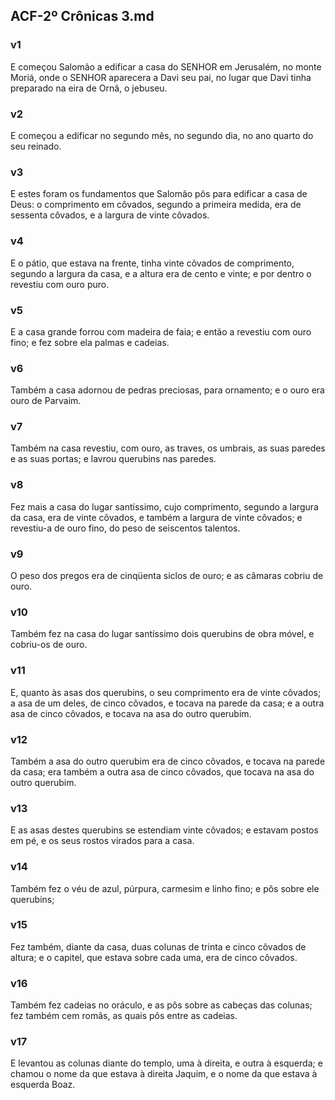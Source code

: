 ## ACF-2º Crônicas 3.md
### v1
 E começou Salomão a edificar a casa do SENHOR em Jerusalém, no monte Moriá, onde o SENHOR aparecera a Davi seu pai, no lugar que Davi tinha preparado na eira de Ornã, o jebuseu.
### v2
 E começou a edificar no segundo mês, no segundo dia, no ano quarto do seu reinado.
### v3
 E estes foram os fundamentos que Salomão pôs para edificar a casa de Deus: o comprimento em côvados, segundo a primeira medida, era de sessenta côvados, e a largura de vinte côvados.
### v4
 E o pátio, que estava na frente, tinha vinte côvados de comprimento, segundo a largura da casa, e a altura era de cento e vinte; e por dentro o revestiu com ouro puro.
### v5
 E a casa grande forrou com madeira de faia; e então a revestiu com ouro fino; e fez sobre ela palmas e cadeias.
### v6
 Também a casa adornou de pedras preciosas, para ornamento; e o ouro era ouro de Parvaim.
### v7
 Também na casa revestiu, com ouro, as traves, os umbrais, as suas paredes e as suas portas; e lavrou querubins nas paredes.
### v8
 Fez mais a casa do lugar santíssimo, cujo comprimento, segundo a largura da casa, era de vinte côvados, e também a largura de vinte côvados; e revestiu-a de ouro fino, do peso de seiscentos talentos.
### v9
 O peso dos pregos era de cinqüenta siclos de ouro; e as câmaras cobriu de ouro.
### v10
 Também fez na casa do lugar santíssimo dois querubins de obra móvel, e cobriu-os de ouro.
### v11
 E, quanto às asas dos querubins, o seu comprimento era de vinte côvados; a asa de um deles, de cinco côvados, e tocava na parede da casa; e a outra asa de cinco côvados, e tocava na asa do outro querubim.
### v12
 Também a asa do outro querubim era de cinco côvados, e tocava na parede da casa; era também a outra asa de cinco côvados, que tocava na asa do outro querubim.
### v13
 E as asas destes querubins se estendiam vinte côvados; e estavam postos em pé, e os seus rostos virados para a casa.
### v14
 Também fez o véu de azul, púrpura, carmesim e linho fino; e pôs sobre ele querubins;
### v15
 Fez também, diante da casa, duas colunas de trinta e cinco côvados de altura; e o capitel, que estava sobre cada uma, era de cinco côvados.
### v16
 Também fez cadeias no oráculo, e as pôs sobre as cabeças das colunas; fez também cem romãs, as quais pôs entre as cadeias.
### v17
 E levantou as colunas diante do templo, uma à direita, e outra à esquerda; e chamou o nome da que estava à direita Jaquim, e o nome da que estava à esquerda Boaz.
